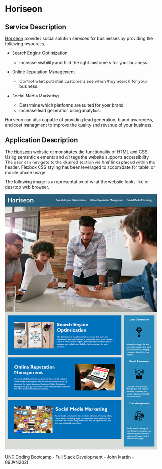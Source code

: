 # Horiseon
## Service Description

[Horiseon](https://gemsjohn.github.io/Horiseon-Marketing/) provides social solution services for businesses by providing the following resources.

- Search Engine Optimization
  - Increase visibility and find the right customers for your business.   

- Online Reputation Management
  - Control what potential customers see when they search for your business.

- Social Media Marketing
  - Determine which platforms are suited for your brand.
  - Increase lead generation using analytics. 

Horiseon can also capable of providing lead generation, brand awareness, and cost managment to improve the quality and revenue of your business.

## Application Description

The [Horiseon](https://gemsjohn.github.io/Horiseon-Marketing/) website demonstrates the functionality of HTML and CSS. Using semantic elements and <i>alt</i> tags the website supports accessibility. The user can navigate to the desired section via <i>href</i> links placed within the header. Flexbox CSS styling has been leveraged to accomidate for tablet or mobile phone usage. 

The following image is a representation of what the website looks like on desktop web browser.   

![Horiseon Marketing Website Link](https://github.com/gemsjohn/Horiseon-Marketing/blob/main/assets/images/mockup.png?raw=true)

UNC Coding Bootcamp - Full Stack Development - John Martin - 09JAN2021
